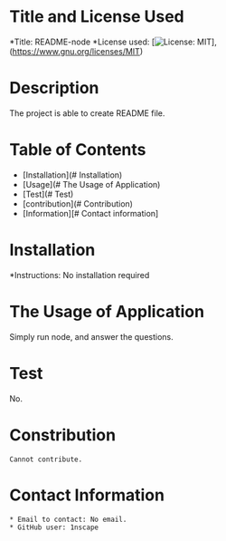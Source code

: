 
  
  # Title and License Used
  *Title: README-node
  *License used: [![License: MIT](https://img.shields.io/badge/License-MIT-blue.svg)],(https://www.gnu.org/licenses/MIT)

  # Description
  The project is able to create README file.

  # Table of Contents
  * [Installation](# Installation)
  * [Usage](# The Usage of Application)
  * [Test](# Test)
  * [contribution](# Contribution)
  * [Information][# Contact information]

  # Installation
  *Instructions: No installation required
  
  # The Usage of Application
   Simply run node, and answer the questions.
   
   # Test
   No.
   
   # Constribution
    Cannot contribute.
    
   # Contact Information 
    * Email to contact: No email. 
    * GitHub user: 1nscape